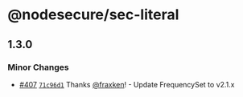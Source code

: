 # @nodesecure/sec-literal

## 1.3.0

### Minor Changes

- [#407](https://github.com/NodeSecure/js-x-ray/pull/407) [`71c96d1`](https://github.com/NodeSecure/js-x-ray/commit/71c96d1d265a4eac0b10af421de0e796ea1ce102) Thanks [@fraxken](https://github.com/fraxken)! - Update FrequencySet to v2.1.x
